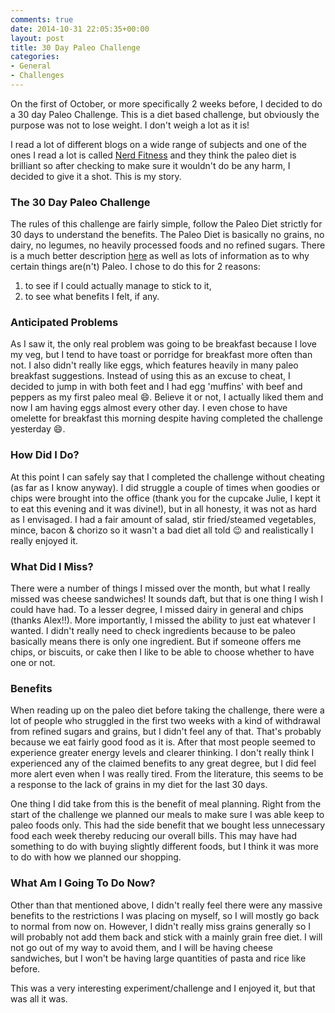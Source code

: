 ```yaml
---
comments: true
date: 2014-10-31 22:05:35+00:00
layout: post
title: 30 Day Paleo Challenge
categories:
- General
- Challenges
---
```


On the first of October, or more specifically 2 weeks before, I decided to do a 30 day Paleo
Challenge. This is a diet based challenge, but obviously the purpose was not to lose weight. I don't
weigh a lot as it is! 

I read a lot of different blogs on a wide range of subjects and one of the ones I read a lot is
called [Nerd Fitness][nf] and they think the paleo diet is brilliant so after checking to make sure
it wouldn't do be any harm, I decided to give it a shot. This is my story. 

### The 30 Day Paleo Challenge

The rules of this challenge are fairly simple, follow the Paleo Diet strictly for 30 days to
understand the benefits. The Paleo Diet is basically no grains, no dairy, no legumes, no heavily
processed foods and no refined sugars. There is a much better description [here][wh] as well as lots
of information as to why certain things are(n't) Paleo. I chose to do this for 2 reasons:

 1. to see if I could actually manage to stick to it, 
 2. to see what benefits I felt, if any. 

### Anticipated Problems

As I saw it, the only real problem was going to be breakfast because I love my veg, but I tend to
have toast or porridge for breakfast more often than not. I also didn't really like eggs, which
features heavily in many paleo breakfast suggestions. Instead of using this as an excuse to cheat, I
decided to jump in with both feet and I had egg 'muffins' with beef and peppers as my first paleo
meal :smile:. Believe it or not, I actually liked them and now I am having eggs almost every other
day. I even chose to have omelette for breakfast this morning despite having completed the challenge
yesterday :smile:.

### How Did I Do? 

At this point I can safely say that I completed the challenge without cheating (as far as I know
anyway). I did struggle a couple of times when goodies or chips were brought into the office (thank
you for the cupcake Julie, I kept it to eat this evening and it was divine!), but in all honesty, it
was not as hard as I envisaged. I had a fair amount of salad, stir fried/steamed vegetables, mince,
bacon & chorizo so it wasn't a bad diet all told :wink: and realistically I really enjoyed it. 

### What Did I Miss? 

There were a number of things I missed over the month, but what I really missed was cheese
sandwiches! It sounds daft, but that is one thing I wish I could have had. To a lesser degree, I
missed dairy in general and chips (thanks Alex!!). More importantly, I missed the ability to just
eat whatever I wanted. I didn't really need to check ingredients because to be paleo basically means
there is only one ingredient. But if someone offers me chips, or biscuits, or cake then I like to be
able to choose whether to have one or not. 

### Benefits

When reading up on the paleo diet before taking the challenge, there were a lot of people who 
struggled in the first two weeks with a kind of withdrawal from refined sugars and grains, but I
didn't feel any of that. That's probably because we eat fairly good food as it is. After that most
people seemed to experience greater energy levels and clearer thinking. I don't really think I
experienced any of the claimed benefits to any great degree, but I did feel more alert even when I
was really tired. From the literature, this seems to be a response to the lack of grains in my diet
for the last 30 days. 

One thing I did take from this is the benefit of meal planning. Right from the start of the
challenge we planned our meals to make sure I was able keep to paleo foods only. This had the side
benefit that we bought less unnecessary food each week thereby reducing our overall bills. This may
have had something to do with buying slightly different foods, but I think it was more to do with
how we planned our shopping.

### What Am I Going To Do Now? 

Other than that mentioned above, I didn't really feel there were any massive benefits to the
restrictions I was placing on myself, so I will mostly go back to normal from now on. However, I
didn't really miss grains generally so I will probably not add them back and stick with a mainly
grain free diet. I will not go out of my way to avoid them, and I will be having cheese sandwiches,
but I won't be having large quantities of pasta and rice like before.

This was a very interesting experiment/challenge and I enjoyed it, but that was all it was.


[nf]: //www.nerdfitness.com/ "Nerd Fitness"
[wh]: //www.paleoplan.com/resources/paleo-plan-food-guide/ "What is Paleo?"